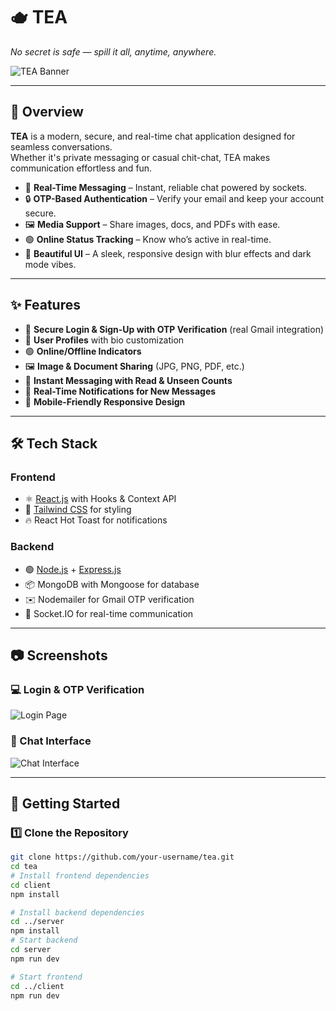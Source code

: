 # 🫖 TEA  
_No secret is safe — spill it all, anytime, anywhere._

![TEA Banner](./src/assets/bg.png) <!-- Replace with actual banner/logo path if needed -->

---

## 🚀 Overview  
**TEA** is a modern, secure, and real-time chat application designed for seamless conversations.  
Whether it's private messaging or casual chit-chat, TEA makes communication effortless and fun.  

- 💬 **Real-Time Messaging** – Instant, reliable chat powered by sockets.  
- 🔒 **OTP-Based Authentication** – Verify your email and keep your account secure.  
- 🖼️ **Media Support** – Share images, docs, and PDFs with ease.  
- 🟢 **Online Status Tracking** – Know who’s active in real-time.  
- 🎨 **Beautiful UI** – A sleek, responsive design with blur effects and dark mode vibes.  

---

## ✨ Features  
- 🔑 **Secure Login & Sign-Up with OTP Verification** (real Gmail integration)  
- 📜 **User Profiles** with bio customization  
- 🟢 **Online/Offline Indicators**  
- 🖼️ **Image & Document Sharing** (JPG, PNG, PDF, etc.)  
- 📨 **Instant Messaging with Read & Unseen Counts**  
- 🔔 **Real-Time Notifications for New Messages**  
- 📱 **Mobile-Friendly Responsive Design**  

---

## 🛠️ Tech Stack  
### **Frontend**  
- ⚛️ [React.js](https://react.dev/) with Hooks & Context API  
- 🎨 [Tailwind CSS](https://tailwindcss.com/) for styling  
- 🔥 React Hot Toast for notifications  

### **Backend**  
- 🟢 [Node.js](https://nodejs.org/) + [Express.js](https://expressjs.com/)  
- 📦 MongoDB with Mongoose for database  
- ✉️ Nodemailer for Gmail OTP verification  
- 🔗 Socket.IO for real-time communication  

---

## 📷 Screenshots  

### 💻 Login & OTP Verification  
![Login Page](./screenshots/login.png)

### 💬 Chat Interface  
![Chat Interface](./screenshots/chat.png)

---

## 🚦 Getting Started  

### 1️⃣ Clone the Repository  
```bash
git clone https://github.com/your-username/tea.git
cd tea
# Install frontend dependencies
cd client
npm install

# Install backend dependencies
cd ../server
npm install
# Start backend
cd server
npm run dev

# Start frontend
cd ../client
npm run dev
